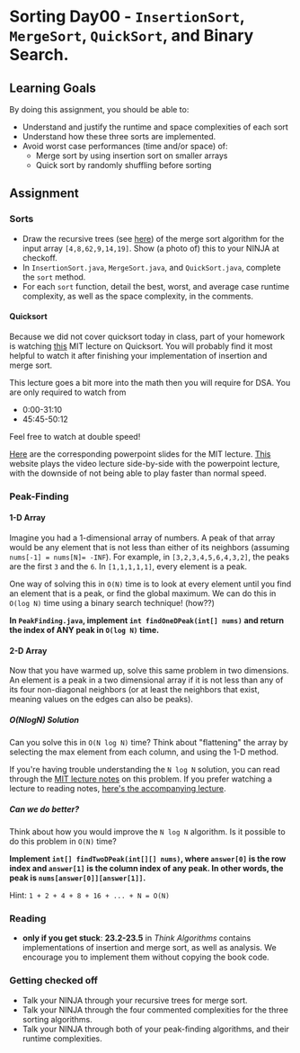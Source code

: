 # Sorting Day00 - `InsertionSort`, `MergeSort`, `QuickSort`, and Binary Search.

## Learning Goals

By doing this assignment, you should be able to:

* Understand and justify the runtime and space complexities of each sort
* Understand how these three sorts are implemented.
* Avoid worst case performances (time and/or space) of:
  * Merge sort by using insertion sort on smaller arrays
  * Quick sort by randomly shuffling before sorting
  
## Assignment

### Sorts

- Draw the recursive trees (see [here](https://docs.google.com/presentation/d/1mNRb1tx3ibY2FjKkcXqJvjfDnT0vkxfYKEf38HrU26Y/edit?usp=sharing)) of the merge sort algorithm for the input array `[4,8,62,9,14,19]`. Show (a photo of) this to your NINJA at checkoff.
- In `InsertionSort.java`, `MergeSort.java`, and `QuickSort.java`, complete the `sort` method.
- For each `sort` function, detail the best, worst, and average case runtime complexity, as well as the space complexity, in the comments.

#### Quicksort

Because we did not cover quicksort today in class, part of your homework is watching [this](https://www.youtube.com/watch?v=852wJdsgl2I) MIT lecture on Quicksort. You will probably find it most helpful to watch it after finishing your implementation of insertion and merge sort.

This lecture goes a bit more into the math then you will require for DSA. You are only required to watch from

- 0:00-31:10
- 45:45-50:12

Feel free to watch at double speed!

[Here](https://drive.google.com/open?id=0B_K4P69ad_l_RDY2U3VZUkpTY3M) are the corresponding powerpoint slides for the MIT lecture. [This](http://videolectures.net/mit6046jf05_leiserson_lec04/) website plays the video lecture side-by-side with the powerpoint lecture, with the downside of not being able to play faster than normal speed.

### Peak-Finding

#### 1-D Array

Imagine you had a 1-dimensional array of numbers. A peak of that array would be any element that is not less than either of its neighbors (assuming `nums[-1] = nums[N]= -INF`). For example, in `[3,2,3,4,5,6,4,3,2]`, the peaks are the first `3` and the `6`. In `[1,1,1,1,1]`, every element is a peak.
  
One way of solving this in `O(N)` time is to look at every element until you find an element that is a peak, or find the global maximum. We can do this in `O(log N)` time using a binary search technique! (how??)
 
**In `PeakFinding.java`, implement `int findOneDPeak(int[] nums)` and return the index of ANY peak in `O(log N)` time.**

#### 2-D Array

Now that you have warmed up, solve this same problem in two dimensions. An element is a peak in a two dimensional array if it is not less than any of its four non-diagonal neighbors (or at least the neighbors that exist, meaning values on the edges can also be peaks).

##### O(NlogN) Solution

Can you solve this in `O(N log N)` time? Think about "flattening" the array by selecting the max element from each column, and using the 1-D method.

If you're having trouble understanding the `N log N` solution, you can read through the [MIT lecture notes](https://drive.google.com/open?id=0B6e9zByuhpVPeHFNRU9DRkNVclU) on this problem. If you prefer watching a lecture to reading notes, [here's the accompanying lecture](https://youtu.be/HtSuA80QTyo?t=15m26s).

##### Can we do better?

Think about how you would improve the `N log N` algorithm. Is it possible to do this problem in `O(N)` time?

**Implement `int[] findTwoDPeak(int[][] nums)`, where `answer[0]` is the row index and `answer[1]` is the column index of any peak. In other words, the peak is `nums[answer[0]][answer[1]]`.**

Hint: `1 + 2 + 4 + 8 + 16 + ... + N = O(N)`

### Reading

- **only if you get stuck**: **23.2-23.5** in *Think Algorithms* contains implementations of insertion and merge sort, as well as analysis. We encourage you to implement them without copying the book code.

### Getting checked off

- Talk your NINJA through your recursive trees for merge sort.
- Talk your NINJA through the four commented complexities for the three sorting algorithms.
- Talk your NINJA through both of your peak-finding algorithms, and their runtime complexities.